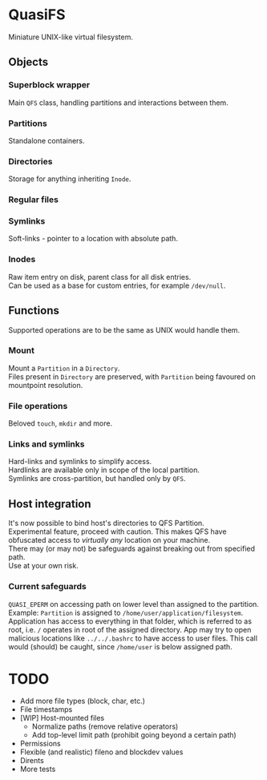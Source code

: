 # QuasiFS
Miniature UNIX-like virtual filesystem.

## Objects

### Superblock wrapper
Main `QFS` class, handling partitions and interactions between them.

### Partitions
Standalone containers.

### Directories
Storage for anything inheriting `Inode`.  

### Regular files

### Symlinks
Soft-links - pointer to a location with absolute path.  

### Inodes
Raw item entry on disk, parent class for all disk entries.  
Can be used as a base for custom entries, for example `/dev/null`.

## Functions
Supported operations are to be the same as UNIX would handle them.

### Mount
Mount a `Partition` in a `Directory`.  
Files present in `Directory` are preserved, with `Partition` being favoured on mountpoint resolution.

### File operations
Beloved `touch`, `mkdir` and more.

### Links and symlinks
Hard-links and symlinks to simplify access.  
Hardlinks are available only in scope of the local partition.  
Symlinks are cross-partition, but handled only by `QFS`.  

## Host integration
It's now possible to bind host's directories to QFS Partition.  
Experimental feature, proceed with caution.
This makes QFS have obfuscated access to *virtually any* location on your machine.  
There may (or may not) be safeguards against breaking out from specified path.  
Use at your own risk.

### Current safeguards
`QUASI_EPERM` on accessing path on lower level than assigned to the partition.
Example: `Partition` is assigned to `/home/user/application/filesystem`. Application has access to everything in that folder, which is referred to as root, i.e. `/` operates in root of the assigned directory.
App may try to open malicious locations like `../../.bashrc` to have access to user files. This call would (should) be caught, since `/home/user` is below assigned path.

# TODO
* Add more file types (block, char, etc.)  
* File timestamps  
* [WIP] Host-mounted files  
    * Normalize paths (remove relative operators)
    * Add top-level limit path (prohibit going beyond a certain path)
* Permissions  
* Flexible (and realistic) fileno and blockdev values
* Dirents
* More tests
